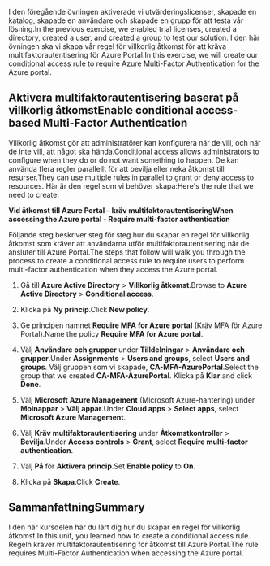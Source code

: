 <span data-ttu-id="4d223-101">I den föregående övningen aktiverade vi utvärderingslicenser, skapade en katalog, skapade en användare och skapade en grupp för att testa vår lösning.</span><span class="sxs-lookup"><span data-stu-id="4d223-101">In the previous exercise, we enabled trial licenses, created a directory, created a user, and created a group to test our solution.</span></span> <span data-ttu-id="4d223-102">I den här övningen ska vi skapa vår regel för villkorlig åtkomst för att kräva multifaktorautentisering för Azure Portal.</span><span class="sxs-lookup"><span data-stu-id="4d223-102">In this exercise, we will create our conditional access rule to require Azure Multi-Factor Authentication for the Azure portal.</span></span>

## <a name="enable-conditional-access-based-multi-factor-authentication"></a><span data-ttu-id="4d223-103">Aktivera multifaktorautentisering baserat på villkorlig åtkomst</span><span class="sxs-lookup"><span data-stu-id="4d223-103">Enable conditional access-based Multi-Factor Authentication</span></span>

<span data-ttu-id="4d223-104">Villkorlig åtkomst gör att administratörer kan konfigurera när de vill, och när de inte vill, att något ska hända.</span><span class="sxs-lookup"><span data-stu-id="4d223-104">Conditional access allows administrators to configure when they do or do not want something to happen.</span></span> <span data-ttu-id="4d223-105">De kan använda flera regler parallellt för att bevilja eller neka åtkomst till resurser.</span><span class="sxs-lookup"><span data-stu-id="4d223-105">They can use multiple rules in parallel to grant or deny access to resources.</span></span> <span data-ttu-id="4d223-106">Här är den regel som vi behöver skapa:</span><span class="sxs-lookup"><span data-stu-id="4d223-106">Here's the rule that we need to create:</span></span>

<span data-ttu-id="4d223-107">**Vid åtkomst till Azure Portal – kräv multifaktorautentisering**</span><span class="sxs-lookup"><span data-stu-id="4d223-107">**When accessing the Azure portal - Require multi-factor authentication**</span></span>

<span data-ttu-id="4d223-108">Följande steg beskriver steg för steg hur du skapar en regel för villkorlig åtkomst som kräver att användarna utför multifaktorautentisering när de ansluter till Azure Portal.</span><span class="sxs-lookup"><span data-stu-id="4d223-108">The steps that follow will walk you through the process to create a conditional access rule to require users to perform multi-factor authentication when they access the Azure portal.</span></span>

1. <span data-ttu-id="4d223-109">Gå till **Azure Active Directory** > **Villkorlig åtkomst**.</span><span class="sxs-lookup"><span data-stu-id="4d223-109">Browse to **Azure Active Directory** > **Conditional access**.</span></span>

1. <span data-ttu-id="4d223-110">Klicka på **Ny princip**.</span><span class="sxs-lookup"><span data-stu-id="4d223-110">Click **New policy**.</span></span>

1. <span data-ttu-id="4d223-111">Ge principen namnet **Require MFA for Azure portal** (Kräv MFA för Azure Portal).</span><span class="sxs-lookup"><span data-stu-id="4d223-111">Name the policy **Require MFA for Azure portal**.</span></span>

1. <span data-ttu-id="4d223-112">Välj **Användare och grupper** under **Tilldelningar** > **Användare och grupper**.</span><span class="sxs-lookup"><span data-stu-id="4d223-112">Under **Assignments** > **Users and groups**, select **Users and groups**.</span></span> <span data-ttu-id="4d223-113">Välj gruppen som vi skapade, **CA-MFA-AzurePortal**.</span><span class="sxs-lookup"><span data-stu-id="4d223-113">Select the group that we created **CA-MFA-AzurePortal**.</span></span> <span data-ttu-id="4d223-114">Klicka på **Klar**.</span><span class="sxs-lookup"><span data-stu-id="4d223-114">and click **Done**.</span></span>

1. <span data-ttu-id="4d223-115">Välj **Microsoft Azure Management** (Microsoft Azure-hantering) under **Molnappar** > **Välj appar**.</span><span class="sxs-lookup"><span data-stu-id="4d223-115">Under **Cloud apps** > **Select apps**, select **Microsoft Azure Management**.</span></span>

1. <span data-ttu-id="4d223-116">Välj **Kräv multifaktorautentisering** under **Åtkomstkontroller** > **Bevilja**.</span><span class="sxs-lookup"><span data-stu-id="4d223-116">Under **Access controls** > **Grant**, select **Require multi-factor authentication**.</span></span>

1. <span data-ttu-id="4d223-117">Välj **På** för **Aktivera princip**.</span><span class="sxs-lookup"><span data-stu-id="4d223-117">Set **Enable policy** to **On**.</span></span>

1. <span data-ttu-id="4d223-118">Klicka på **Skapa**.</span><span class="sxs-lookup"><span data-stu-id="4d223-118">Click **Create**.</span></span>

## <a name="summary"></a><span data-ttu-id="4d223-119">Sammanfattning</span><span class="sxs-lookup"><span data-stu-id="4d223-119">Summary</span></span>

<span data-ttu-id="4d223-120">I den här kursdelen har du lärt dig hur du skapar en regel för villkorlig åtkomst.</span><span class="sxs-lookup"><span data-stu-id="4d223-120">In this unit, you learned how to create a conditional access rule.</span></span> <span data-ttu-id="4d223-121">Regeln kräver multifaktorautentisering för åtkomst till Azure Portal.</span><span class="sxs-lookup"><span data-stu-id="4d223-121">The rule requires Multi-Factor Authentication when accessing the Azure portal.</span></span>
